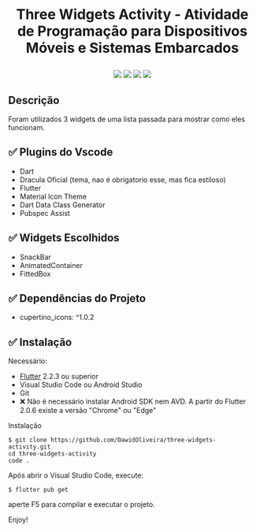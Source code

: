 # <p align="center">Three Widgets Activity - Atividade de Programação para Dispositivos Móveis e Sistemas Embarcados</p>
 <p align="center">
 <img src="https://img.shields.io/github/issues/dawidoliveira/three-widgets-activity?style=for-the-badge"/>
 <img src="https://img.shields.io/github/forks/dawidoliveira/three-widgets-activity?style=for-the-badge"/>
 <img src="https://img.shields.io/github/stars/dawidoliveira/three-widgets-activity?style=for-the-badge"/>
 <img src="https://img.shields.io/github/license/dawidoliveira/three-widgets-activity?style=for-the-badge"/>
 </p>

## Descrição
Foram utilizados 3 widgets de uma lista passada para mostrar como eles funcionam.

## ✅ Plugins do Vscode

- Dart
- Dracula Oficial (tema, nao é obrigatorio esse, mas fica estiloso)
- Flutter
- Material Icon Theme
- Dart Data Class Generator
- Pubspec Assist

## ✅ Widgets Escolhidos

- SnackBar
- AnimatedContainer
- FittedBox

## ✅ Dependências do Projeto

- cupertino_icons: ^1.0.2

## ✅  Instalação

Necessário:

- [Flutter](https://flutter.dev) 2.2.3 ou superior
- Visual Studio Code ou Android Studio
- Git
- ❌ Não é necessário instalar Android SDK nem AVD. A partir do Flutter 2.0.6 existe a versão "Chrome" ou "Edge"

Instalação

```
$ git clone https://github.com/DawidOliveira/three-widgets-activity.git
cd three-widgets-activity
code . 
```

Após abrir o Visual Studio Code, execute:
```
$ flutter pub get
```
aperte F5 para compilar e executar o projeto.

Enjoy!

